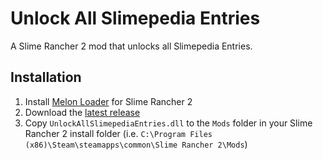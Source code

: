 # Unlock All Slimepedia Entries

A Slime Rancher 2 mod that unlocks all Slimepedia Entries.

## Installation

1. Install [Melon Loader](https://melonwiki.xyz/#/?id=automated-installation) for Slime Rancher 2
1. Download the [latest release](https://github.com/markekraus/UnlockAllSlimepediaEntries/releases)
1. Copy `UnlockAllSlimepediaEntries.dll` to the `Mods` folder in your Slime Rancher 2 install folder (i.e. `C:\Program Files (x86)\Steam\steamapps\common\Slime Rancher 2\Mods`)
